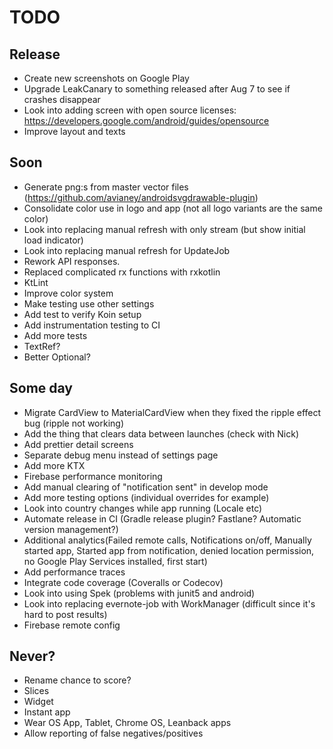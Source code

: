 # TODO

## Release
* Create new screenshots on Google Play
* Upgrade LeakCanary to something released after Aug 7 to see if crashes disappear
* Look into adding screen with open source licenses: https://developers.google.com/android/guides/opensource
* Improve layout and texts

## Soon
* Generate png:s from master vector files (https://github.com/avianey/androidsvgdrawable-plugin)
* Consolidate color use in logo and app (not all logo variants are the same color)
* Look into replacing manual refresh with only stream (but show initial load indicator)
* Look into replacing manual refresh for UpdateJob
* Rework API responses.
* Replaced complicated rx functions with rxkotlin
* KtLint
* Improve color system
* Make testing use other settings
* Add test to verify Koin setup
* Add instrumentation testing to CI
* Add more tests
* TextRef?
* Better Optional?

## Some day
* Migrate CardView to MaterialCardView when they fixed the ripple effect bug (ripple not working)
* Add the thing that clears data between launches (check with Nick)
* Add prettier detail screens
* Separate debug menu instead of settings page
* Add more KTX
* Firebase performance monitoring
* Add manual clearing of "notification sent" in develop mode
* Add more testing options (individual overrides for example)
* Look into country changes while app running (Locale etc)
* Automate release in CI (Gradle release plugin? Fastlane? Automatic version management?)
* Additional analytics(Failed remote calls, Notifications on/off, Manually started app, Started app from notification, denied location permission, no Google Play Services installed, first start)
* Add performance traces
* Integrate code coverage (Coveralls or Codecov)
* Look into using Spek (problems with junit5 and android)
* Look into replacing evernote-job with WorkManager (difficult since it's hard to post results)
* Firebase remote config

## Never?
* Rename chance to score?
* Slices
* Widget
* Instant app
* Wear OS App, Tablet, Chrome OS, Leanback apps
* Allow reporting of false negatives/positives
